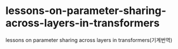 # lessons-on-parameter-sharing-across-layers-in-transformers
lessons on parameter sharing across layers in transformers(기계번역)
